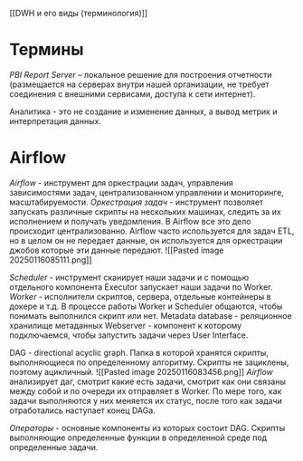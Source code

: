 [[DWH и его виды (терминология)]]
# Термины
*PBI Report Server* – локальное решение для построения отчетности (размещается на серверах внутри нашей организации, не требует соединения с внешними сервисами, доступа к сети интернет).

Аналитика - это не создание и изменение данных, а вывод метрик и интерпретация данных.

# Airflow
*Airflow* - инструмент для оркестрации задач, управления зависимостями задач, централизованном управлении и мониторинге, масштабируемости.
*Оркестрация задач* - инструмент позволяет запускать различные скрипты на нескольких машинах, следить за их исполнением и получать уведомления. В Airflow все это дело происходит централизованно. 
Airflow часто используется для задач ETL, но в целом он не передает данные, он используется для оркестрации джобов которые эти данные передают.
![[Pasted image 20250116085111.png]]

*Scheduler* - инструмент сканирует наши задачи и с помощью отдельного компонента Executor запускает наши задачи по Worker.
*Worker* - исполнители скриптов, сервера, отдельные контейнеры в докере и т.д. В процессе работы Worker и Scheduler общаются, чтобы понимать выполнился скрипт или нет.
Metadata database - реляционное хранилище метаданных
Webserver - компонент к которому подключаемся, чтобы запустить задачи через User Interface.

DAG - directional acyclic graph. Папка в которой хранятся скрипты, выполняющиеся по определенному алгоритму. Скрипты не зациклены, поэтому ацикличный. 
![[Pasted image 20250116083456.png]]
*Airflow* анализирует даг, смотрит какие есть задачи, смотрит как они связаны между собой и по очереди их отправляет в Worker.
По мере того, как задачи выполняются у них меняется их статус, после того как задачи отработались наступает конец DAGa.

*Операторы* - основные компоненты из которых состоит DAG. Скрипты выполняющие определенные функции в определенной среде под определенные задачи.